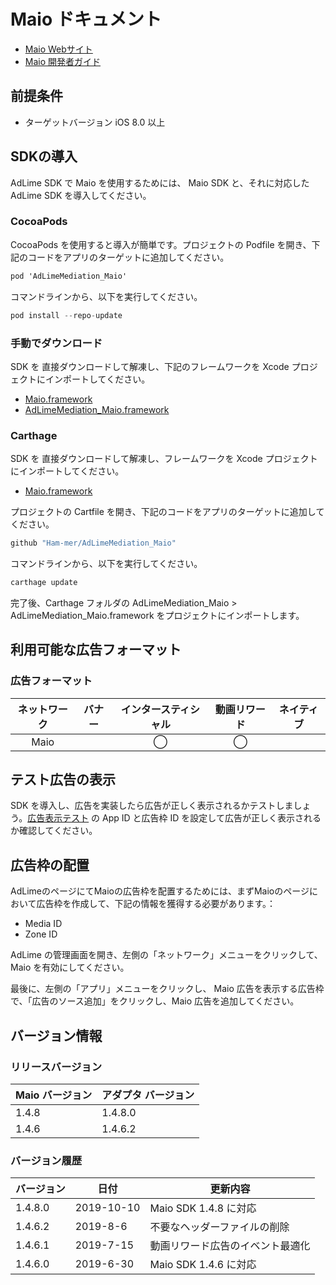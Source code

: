 # Maio ドキュメント
- [Maio Webサイト](https://maio.jp/)
- [Maio 開発者ガイド](https://github.com/imobile-maio/maio-iOS-SDK)

## 前提条件
- ターゲットバージョン iOS 8.0 以上

## SDKの導入

AdLime SDK で Maio を使用するためには、 Maio SDK と、それに対応した AdLime SDK を導入してください。

### CocoaPods

CocoaPods を使用すると導入が簡単です。プロジェクトの Podfile を開き、下記のコードをアプリのターゲットに追加してください。
```objectivec
pod 'AdLimeMediation_Maio'
```

コマンドラインから、以下を実行してください。
```objectivec
pod install --repo-update
```

### 手動でダウンロード
SDK を 直接ダウンロードして解凍し、下記のフレームワークを Xcode プロジェクトにインポートしてください。
- [Maio.framework](https://github.com/imobile-maio/maio-iOS-SDK/releases/download/v1.4.8/Maio.framework.zip)
- [AdLimeMediation_Maio.framework](https://github.com/Ham-mer/AdLime-iOS-Pub/raw/master/DownloadZip/AdLimeMediation_Maio/1.4.8.0.zip)

### Carthage
SDK を 直接ダウンロードして解凍し、フレームワークを Xcode プロジェクトにインポートしてください。
- [Maio.framework](https://github.com/imobile-maio/maio-iOS-SDK/releases/download/v1.4.8/Maio.framework.zip)

プロジェクトの Cartfile を開き、下記のコードをアプリのターゲットに追加してください。
```objectivec
github "Ham-mer/AdLimeMediation_Maio"
```

コマンドラインから、以下を実行してください。
```objectivec
carthage update
```

完了後、Carthage フォルダの AdLimeMediation_Maio > AdLimeMediation_Maio.framework をプロジェクトにインポートします。

## 利用可能な広告フォーマット

### 広告フォーマット
|ネットワーク|バナー|インタースティシャル|動画リワード|ネイティブ|
|:-----:|:----:|:----------:|:------:|:----:|
|Maio   |      | ◯          |◯       |      |

## テスト広告の表示
SDK を導入し、広告を実装したら広告が正しく表示されるかテストしましょう。[広告表示テスト](./test.md#Maio) の App ID と広告枠 ID を設定して広告が正しく表示されるか確認してください。

## 広告枠の配置
AdLimeのページにてMaioの広告枠を配置するためには、まずMaioのページにおいて広告枠を作成して、下記の情報を獲得する必要があります。：  
- Media ID
- Zone ID

AdLime の管理画面を開き、左側の「ネットワーク」メニューをクリックして、Maio を有効にしてください。

最後に、左側の「アプリ」メニューをクリックし、 Maio 広告を表示する広告枠で、「広告のソース追加」をクリックし、Maio 広告を追加してください。

## バージョン情報

### リリースバージョン
| Maio バージョン     | アダプタ バージョン |
|:-----------------|:----------------|
| 1.4.8            | 1.4.8.0         |
| 1.4.6            | 1.4.6.2         |

### バージョン履歴
| バージョン        | 日付       | 更新内容                           |
|-----------------|------------|----------------------------------|
| 1.4.8.0         | 2019-10-10 | Maio SDK 1.4.8 に対応          |
| 1.4.6.2         | 2019-8-6   | 不要なヘッダーファイルの削除|
| 1.4.6.1         | 2019-7-15  | 動画リワード広告のイベント最適化     |
| 1.4.6.0         | 2019-6-30  | Maio SDK 1.4.6 に対応          |
